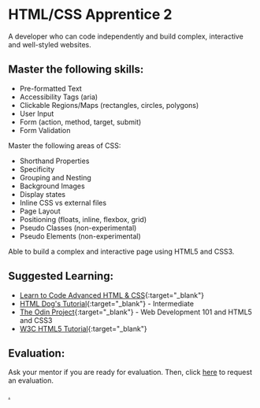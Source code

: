 # HTML/CSS Apprentice 2

A developer who can code independently and build complex, interactive and well-styled websites.

## Master the following skills:

- Pre-formatted Text
- Accessibility Tags (aria)
- Clickable Regions/Maps (rectangles, circles, polygons)
- User Input
- Form (action, method, target, submit)
- Form Validation

Master the following areas of CSS:

- Shorthand Properties
- Specificity
- Grouping and Nesting
- Background Images
- Display states
- Inline CSS vs external files
- Page Layout
- Positioning (floats, inline, flexbox, grid)
- Pseudo Classes (non-experimental)
- Pseudo Elements (non-experimental)

Able to build a complex and interactive page using HTML5 and CSS3.

## Suggested Learning:

- [Learn to Code Advanced HTML & CSS](https://learn.shayhowe.com/advanced-html-css/){:target="\_blank"}
- [HTML Dog's Tutorial](https://www.htmldog.com/guides/css/intermediate/){:target="\_blank"} - Intermediate
- [The Odin Project](https://www.theodinproject.com/){:target="\_blank"} - Web Development 101 and HTML5 and CSS3
- [W3C HTML5 Tutorial](http://www.w3schools.com/html/){:target="\_blank"}

## Evaluation:

Ask your mentor if you are ready for evaluation. Then, click [here](https://webdev.codex.academy/mastery-eval-2?badge=7S3UMjXhQNqw7g484oBh-g) to request an evaluation.

[.](level-2)
